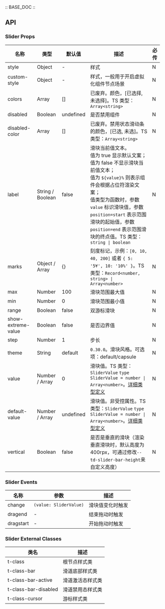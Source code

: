 :: BASE_DOC ::

## API

### Slider Props

名称 | 类型 | 默认值 | 描述 | 必传
-- | -- | -- | -- | --
style | Object | - | 样式 | N
custom-style | Object | - | 样式，一般用于开启虚拟化组件节点场景 | N
colors | Array | [] | 已废弃。颜色，[已选择, 未选择]。TS 类型：`Array<string>` | N
disabled | Boolean | undefined | 是否禁用组件 | N
disabled-color | Array | [] | 已废弃。禁用状态滑动条的颜色，[已选, 未选]。TS 类型：`Array<string>` | N
label | String / Boolean | false | 滑块当前值文本。<br />值为 true 显示默认文案；值为 false 不显示滑块当前值文本；<br />值为 `${value}%` 则表示组件会根据占位符渲染文案；<br />值类型为函数时，参数 `value` 标识滑块值，参数 `position=start` 表示范围滑块的起始值，参数 `position=end` 表示范围滑块的终点值。TS 类型：`string \| boolean` | N
marks | Object / Array | {} | 刻度标记，示例：`[0, 10, 40, 200]` 或者 `{ 5:  '5¥', 10: '10%' }`。TS 类型：`Record<number, string> \| Array<number>` | N
max | Number | 100 | 滑块范围最大值 | N
min | Number | 0 | 滑块范围最小值 | N
range | Boolean | false | 双游标滑块 | N
show-extreme-value | Boolean | false | 是否边界值 | N
step | Number | 1 | 步长 | N
theme | String | default | `0.30.0`。滑块风格。可选项：default/capsule | N
value | Number / Array | 0 | 滑块值。TS 类型：`SliderValue` `type SliderValue = number \| Array<number>`。[详细类型定义](https://github.com/Tencent/tdesign-miniprogram/tree/develop/src/slider/type.ts) | N
default-value | Number / Array | undefined | 滑块值。非受控属性。TS 类型：`SliderValue` `type SliderValue = number \| Array<number>`。[详细类型定义](https://github.com/Tencent/tdesign-miniprogram/tree/develop/src/slider/type.ts) | N
vertical | Boolean | false | 是否是垂直的滑块（渲染垂直滑块时，默认高度为400rpx，可通过修改`--td-slider-bar-height`来自定义高度） | N

### Slider Events

名称 | 参数 | 描述
-- | -- | --
change | `(value: SliderValue)` | 滑块值变化时触发
dragend | \- | 结束拖动时触发
dragstart | \- | 开始拖动时触发
### Slider External Classes

类名 | 描述
-- | --
t-class | 根节点样式类
t-class-bar | 滑道底部样式类
t-class-bar-active | 滑道激活态样式类
t-class-bar-disabled | 滑道禁用态样式类
t-class-cursor | 游标样式类
